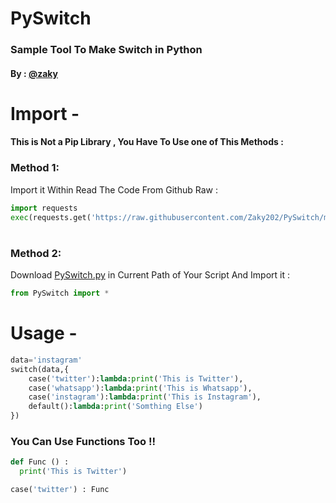 # PySwitch
### Sample Tool To Make Switch in Python
#### By : [@zaky](https://instagram.com/zaky1_mohammed)
# Import -
#### This is Not a Pip Library , You Have To Use one of This Methods :
### Method 1:
Import it Within Read The Code From Github Raw :
```py
import requests
exec(requests.get('https://raw.githubusercontent.com/Zaky202/PySwitch/main/PySwitch.py').text)
```
#
### Method 2:
Download [PySwitch.py](https://github.com/Zaky202/PySwitch/blob/main/PySwitch.py) in Current Path of Your Script And Import it :
```py
from PySwitch import *
```
# Usage -
```py
data='instagram'
switch(data,{
    case('twitter'):lambda:print('This is Twitter'),
    case('whatsapp'):lambda:print('This is Whatsapp'),
    case('instagram'):lambda:print('This is Instagram'),
    default():lambda:print('Somthing Else')
})
```
### You Can Use Functions Too !!
```py
def Func () :
  print('This is Twitter')

case('twitter') : Func
```
